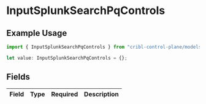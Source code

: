 # InputSplunkSearchPqControls

## Example Usage

```typescript
import { InputSplunkSearchPqControls } from "cribl-control-plane/models";

let value: InputSplunkSearchPqControls = {};
```

## Fields

| Field       | Type        | Required    | Description |
| ----------- | ----------- | ----------- | ----------- |